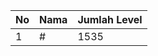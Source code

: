 | No | Nama            | Jumlah Level |
|----|-----------------|--------------|
| 1  | #    |    1535        |
